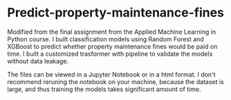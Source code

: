 # Predict-property-maintenance-fines

Modified from the final assignment from the Applied Machine Learning in Python course. I built classification models using Random Forest and XGBoost to predict whether property maintenance fines would be paid on time. I built a customized trasformer with pipeline to validate the models without data leakage. 

The files can be viewed in a Jupyter Notebook or in a html format. I don't recommend reruning the notebook on your machine, because the dataset is large, and thus training the models takes significant amount of time.  
